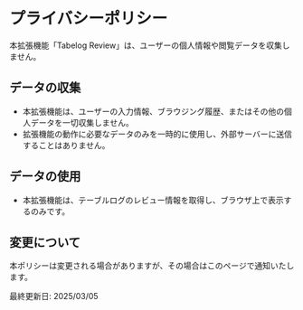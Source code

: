 # プライバシーポリシー

本拡張機能「Tabelog Review」は、ユーザーの個人情報や閲覧データを収集しません。

## データの収集
- 本拡張機能は、ユーザーの入力情報、ブラウジング履歴、またはその他の個人データを一切収集しません。
- 拡張機能の動作に必要なデータのみを一時的に使用し、外部サーバーに送信することはありません。

## データの使用
- 本拡張機能は、テーブルログのレビュー情報を取得し、ブラウザ上で表示するのみです。

## 変更について
本ポリシーは変更される場合がありますが、その場合はこのページで通知いたします。

最終更新日: 2025/03/05
